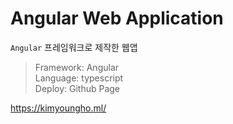 # Angular Web Application  

`Angular` 프레임워크로 제작한 웹앱  

> Framework: Angular  
> Language: typescript  
> Deploy: Github Page  

https://kimyoungho.ml/  
